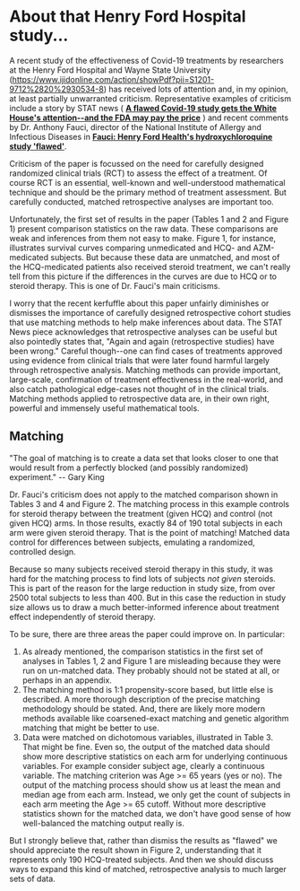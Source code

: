 # About that Henry Ford Hospital study...

A recent study of the effectiveness of Covid-19 treatments by researchers at
the Henry Ford Hospital and Wayne State University
(https://www.ijidonline.com/action/showPdf?pii=S1201-9712%2820%2930534-8) has
received lots of attention and, in my opinion, at least partially unwarranted
criticism.  Representative examples of criticism include a story by STAT news
( [**A flawed Covid-19 study gets the White House's attention--and the FDA
may pay the price**](https://www.statnews.com/2020/07/08/a-flawed-covid-19-study-gets-the-white-houses-attention-and-the-fda-may-pay-the-price/) )
and recent comments by Dr. Anthony Fauci, director of the National Institute of
Allergy and Infectious Diseases in
[**Fauci: Henry Ford Health's hydroxychloroquine study 'flawed'**](https://www.detroitnews.com/story/news/local/michigan/2020/07/31/anthony-fauci-henry-ford-health-hydroxychloroquine-study-flawed/5559367002/).


Criticism of the paper is focussed on the need for carefully designed
randomized clinical trials (RCT) to assess the effect of a treatment.  Of
course RCT is an essential, well-known and well-understood mathematical
technique and should be the primary method of treatment assessment. But
carefully conducted, matched retrospective analyses are important too.

Unfortunately, the first set of results in the paper (Tables 1 and 2 and
Figure 1) present comparison statistics on the raw data.  These comparisons are weak
and inferences from them not easy to make. Figure 1, for instance, illustrates
survival curves comparing unmedicated and HCQ- and AZM-medicated subjects. But
because these data are unmatched, and most of the HCQ-medicated patients also
received steroid treatment, we can't really tell from this picture if the
differences in the curves are due to HCQ or to steroid therapy. This is one of
Dr. Fauci's main criticisms.

I worry that the recent kerfuffle about this paper unfairly diminishes or
dismisses the importance of carefully designed retrospective cohort studies
that use matching methods to help make inferences about data.  The STAT News
piece acknowledges that retrospective analyses can be useful but also pointedly
states that, "Again and again (retrospective studies) have been wrong." Careful
though--one can find cases of treatments approved using evidence from clinical
trials that were later found harmful largely through retrospective analysis.
Matching methods can provide important, large-scale, confirmation of treatment
effectiveness in the real-world, and also catch pathological edge-cases not
thought of in the clinical trials. Matching methods applied to retrospective
data are, in their own right, powerful and immensely useful mathematical tools.


## Matching

  "The goal of matching is to create a data set that looks closer to one that
  would result from a perfectly blocked (and possibly randomized) experiment." -- Gary King


Dr. Fauci's criticism does not apply to the matched comparison shown in Tables
3 and 4 and Figure 2. The matching process in this example controls for
steroid therapy between the treatment (given HCQ) and control (not given HCQ)
arms.  In those results, exactly 84 of 190 total subjects in each arm were
given steroid therapy. That is the point of matching! Matched data control for
differences between subjects, emulating a randomized, controlled design.

Because so many subjects received steroid therapy in this study, it was hard
for the matching process to find lots of subjects *not given* steroids.  This
is part of the reason for the large reduction in study size, from over 2500
total subjects to less than 400. But in this case the reduction in study size
allows us to draw a much better-informed inference about treatment effect
independently of steroid therapy.

To be sure, there are three areas the paper could improve on. In particular:

1. As already mentioned, the comparison statistics in the first set of analyses in Tables 1, 2 and Figure 1 are misleading because they were run on un-matched data. They probably should not be stated at all, or perhaps in an appendix.
2. The matching method is 1:1 propensity-score based, but little else is described. A more thorough description of the precise matching methodology should be stated. And, there are likely more modern methods available like coarsened-exact matching and genetic algorithm matching that might be better to use.
3. Data were matched on dichotomous variables, illustrated in Table 3. That might be fine. Even so, the output of the matched data should show more descriptive statistics on each arm for underlying continuous variables. For example consider subject age, clearly a continuous variable. The matching criterion was Age >= 65 years (yes or no). The output of the matching process should show us at least the mean and median age from each arm. Instead, we only get the count of subjects in each arm meeting the Age >= 65 cutoff. Without more descriptive statistics shown for the matched data, we don't have good sense of how well-balanced the matching output really is.


But I strongly believe that, rather than dismiss the results as "flawed" we
should appreciate the result shown in Figure 2, understanding that it
represents only 190 HCQ-treated subjects. And then we should discuss ways to
expand this kind of matched, retrospective analysis to much larger sets of
data.
